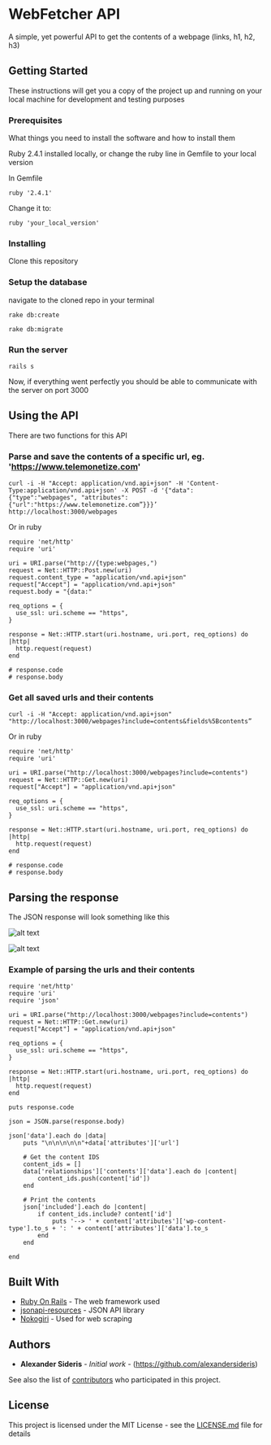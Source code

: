 # WebFetcher API

A simple, yet powerful API to get the contents of a webpage (links, h1, h2, h3)

## Getting Started

These instructions will get you a copy of the project up and running on your local machine for development and testing purposes

### Prerequisites

What things you need to install the software and how to install them

Ruby 2.4.1 installed locally, or change the ruby line in Gemfile to your local version

In Gemfile
```
ruby '2.4.1'
```

Change it to:

```
ruby 'your_local_version'
```

### Installing


Clone this repository


### Setup the database

navigate to the cloned repo in your terminal

```
rake db:create
```

```
rake db:migrate
```

### Run the server

```
rails s
```

Now, if everything went perfectly you should be able to communicate with the server on port 3000


## Using the API

There are two functions for this API

### Parse and save the contents of a specific url, eg. 'https://www.telemonetize.com'

```
curl -i -H "Accept: application/vnd.api+json" -H 'Content-Type:application/vnd.api+json' -X POST -d '{"data": {"type":"webpages", "attributes":{"url":"https://www.telemonetize.com”}}}’ http://localhost:3000/webpages
```

Or in ruby

```
require 'net/http'
require 'uri'

uri = URI.parse("http://{type:webpages,")
request = Net::HTTP::Post.new(uri)
request.content_type = "application/vnd.api+json"
request["Accept"] = "application/vnd.api+json"
request.body = "{data:"

req_options = {
  use_ssl: uri.scheme == "https",
}

response = Net::HTTP.start(uri.hostname, uri.port, req_options) do |http|
  http.request(request)
end

# response.code
# response.body
```

### Get all saved urls and their contents

```
curl -i -H "Accept: application/vnd.api+json" "http://localhost:3000/webpages?include=contents&fields%5Bcontents”
```

Or in ruby

```
require 'net/http'
require 'uri'

uri = URI.parse("http://localhost:3000/webpages?include=contents")
request = Net::HTTP::Get.new(uri)
request["Accept"] = "application/vnd.api+json"

req_options = {
  use_ssl: uri.scheme == "https",
}

response = Net::HTTP.start(uri.hostname, uri.port, req_options) do |http|
  http.request(request)
end

# response.code
# response.body
```

## Parsing the response

The JSON response will look something like this

![alt text](https://i.imgur.com/oceizHr.jpg)


![alt text](https://i.imgur.com/V70ZBhg.jpg)

### Example of parsing the urls and their contents

```
require 'net/http'
require 'uri'
require 'json'

uri = URI.parse("http://localhost:3000/webpages?include=contents")
request = Net::HTTP::Get.new(uri)
request["Accept"] = "application/vnd.api+json"

req_options = {
  use_ssl: uri.scheme == "https",
}

response = Net::HTTP.start(uri.hostname, uri.port, req_options) do |http|
  http.request(request)
end

puts response.code

json = JSON.parse(response.body)

json['data'].each do |data|
	puts "\n\n\n\n\n"+data['attributes']['url']

	# Get the content IDS
	content_ids = []
	data['relationships']['contents']['data'].each do |content|
		content_ids.push(content['id'])
	end

	# Print the contents
	json['included'].each do |content|
		if content_ids.include? content['id']
			puts '--> ' + content['attributes']['wp-content-type'].to_s + ': ' + content['attributes']['data'].to_s
		end
	end

end
```

## Built With

* [Ruby On Rails](https://github.com/rails/rails) - The web framework used
* [jsonapi-resources](https://github.com/cerebris/jsonapi-resources) - JSON API library
* [Nokogiri](https://github.com/sparklemotion/nokogiri) - Used for web scraping

## Authors

* **Alexander Sideris** - *Initial work* - (https://github.com/alexandersideris)

See also the list of [contributors](https://github.com/alexsideris/railsapi/contributors) who participated in this project.

## License

This project is licensed under the MIT License - see the [LICENSE.md](LICENSE.md) file for details
